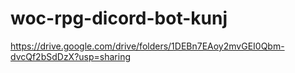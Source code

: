 
# woc-rpg-dicord-bot-kunj
https://drive.google.com/drive/folders/1DEBn7EAoy2mvGEI0Qbm-dvcQf2bSdDzX?usp=sharing
